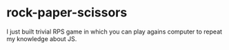 # rock-paper-scissors

I just built trivial RPS game in which you can play agains computer to repeat my knowledge about JS.
